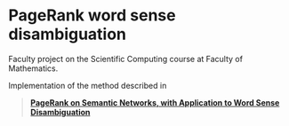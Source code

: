 # PageRank word sense disambiguation 

Faculty project on the Scientific Computing course at Faculty of Mathematics.

Implementation of the method described in
> [**PageRank on Semantic Networks, with Application to Word Sense Disambiguation**](https://www.aclweb.org/anthology/C04-1162.pdf)

